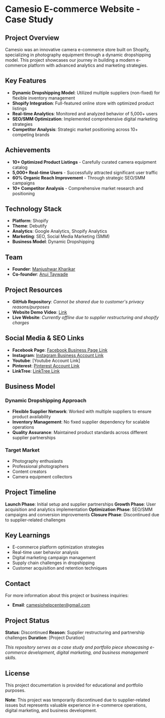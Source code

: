 # Camesio E-commerce Website - Case Study

## Project Overview

Camesio was an innovative camera e-commerce store built on Shopify, specializing in photography equipment through a dynamic dropshipping model. This project showcases our journey in building a modern e-commerce platform with advanced analytics and marketing strategies.

## Key Features

- **Dynamic Dropshipping Model**: Utilized multiple suppliers (non-fixed) for flexible inventory management
- **Shopify Integration**: Full-featured online store with optimized product listings
- **Real-time Analytics**: Monitored and analyzed behavior of 5,000+ users
- **SEO/SMM Optimization**: Implemented comprehensive digital marketing strategies
- **Competitor Analysis**: Strategic market positioning across 10+ competing brands

## Achievements

- **10+ Optimized Product Listings** - Carefully curated camera equipment catalog
- **5,000+ Real-time Users** - Successfully attracted significant user traffic
- **60% Organic Reach Improvement** - Through strategic SEO/SMM campaigns
- **10+ Competitor Analysis** - Comprehensive market research and positioning

## Technology Stack

- **Platform**: Shopify
- **Theme**: Debutify
- **Analytics**: Google Analytics, Shopify Analytics
- **Marketing**: SEO, Social Media Marketing (SMM)
- **Business Model**: Dynamic Dropshipping

## Team

- **Founder**: [Manjushwar Kharikar](https://github.com/Manjushwarofficial)
- **Co-founder**: [Anuj Taywade](https://github.com/anujtaywade)

## Project Resources

- **GitHub Repository**: *Cannot be shared due to customer's privacy reasons/purposes*
- **Website Demo Video**: [Link](https://drive.google.com/file/d/1xCfqsDqT2cSOufv601ClDHRqMde7p_a5/view?usp=sharing)
- **Live Website**: *Currently offline due to supplier restructuring and shopify charges*

## Social Media & SEO Links

- **Facebook Page**: [Facebook Business Page Link](https://tr.ee/e4Wnx7eXJK)
- **Instagram**: [Instagram Business Account Link](https://www.instagram.com/camesio.store/)
- **Youtube**: [Youtube Account Link]
- **Pinterest**: [Pinterest Account Link](https://in.pinterest.com/camesio/)
- **LinkTree**: [LinkTree Link](https://linktr.ee/Camesio)

## Business Model

### Dynamic Dropshipping Approach
- **Flexible Supplier Network**: Worked with multiple suppliers to ensure product availability
- **Inventory Management**: No fixed supplier dependency for scalable operations
- **Quality Assurance**: Maintained product standards across different supplier partnerships

### Target Market
- Photography enthusiasts
- Professional photographers
- Content creators
- Camera equipment collectors

## Project Timeline

**Launch Phase**: Initial setup and supplier partnerships
**Growth Phase**: User acquisition and analytics implementation
**Optimization Phase**: SEO/SMM campaigns and conversion improvements
**Closure Phase**: Discontinued due to supplier-related challenges

## Key Learnings

- E-commerce platform optimization strategies
- Real-time user behavior analysis
- Digital marketing campaign management
- Supply chain challenges in dropshipping
- Customer acquisition and retention techniques

## Contact

For more information about this project or business inquiries:
- **Email**: camesiohelpcenter@gmail.com

## Project Status

**Status**: Discontinued
**Reason**: Supplier restructuring and partnership challenges
**Duration**: [Project Duration]


*This repository serves as a case study and portfolio piece showcasing e-commerce development, digital marketing, and business management skills.*

## License

This project documentation is provided for educational and portfolio purposes.



**Note**: This project was temporarily discontinued due to supplier-related issues but represents valuable experience in e-commerce operations, digital marketing, and business development.

